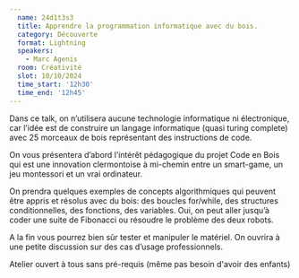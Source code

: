 ```yaml
---
  name: 24d1t3s3
  title: Apprendre la programmation informatique avec du bois.
  category: Découverte
  format: Lightning
  speakers: 
    - Marc Agenis
  room: Créativité
  slot: 10/10/2024
  time_start: '12h30'
  time_end: '12h45'
---
```

Dans ce talk, on n’utilisera aucune technologie informatique ni électronique, car l’idée est de construire un langage informatique (quasi turing complete) avec 25 morceaux de bois représentant des instructions de code.

On vous présentera d’abord l’intérêt pédagogique du projet Code en Bois qui est une innovation clermontoise à mi-chemin entre un smart-game, un jeu montessori et un vrai ordinateur.

On prendra quelques exemples de concepts algorithmiques qui peuvent être appris et résolus avec du bois: des boucles for/while, des structures conditionnelles, des fonctions, des variables. Oui, on peut aller jusqu’à coder une suite de Fibonacci ou résoudre le problème des deux robots.

A la fin vous pourrez bien sûr tester et manipuler le matériel. On ouvrira à une petite discussion sur des cas d’usage professionnels.

Atelier ouvert à tous sans pré-requis (même pas besoin d'avoir des enfants)
